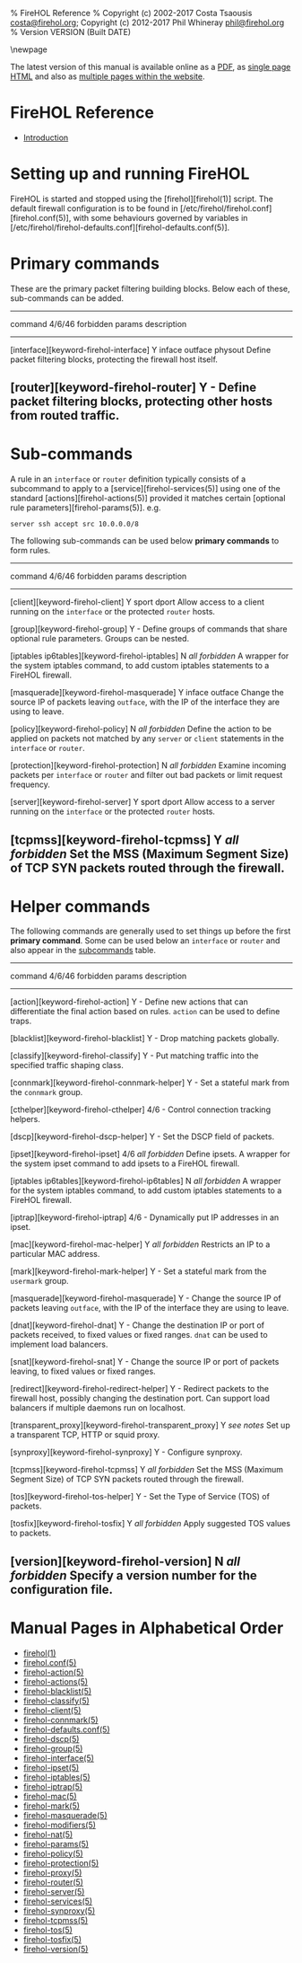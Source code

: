 % FireHOL Reference
% Copyright (c) 2002-2017 Costa Tsaousis <costa@firehol.org>; Copyright (c) 2012-2017 Phil Whineray <phil@firehol.org>
% Version VERSION (Built DATE)

\newpage

<!--
  This file is processed to include inline the individual pages
  single-page HTML and PDF. It is used as-is as a contents page
  for multi-page formats.
  -->

The latest version of this manual is available online as a
[PDF](http://firehol.org/firehol-manual.pdf), as
[single page HTML](http://firehol.org/firehol-manual.html)
and also as
[multiple pages within the website](http://firehol.org/firehol-manual/).

# FireHOL Reference

* [Introduction](introduction.md) <!-- include introduction.md -->

# Setting up and running FireHOL

FireHOL is started and stopped using the [firehol][firehol(1)] script.
The default firewall configuration is to be found in
[/etc/firehol/firehol.conf][firehol.conf(5)], with some behaviours
governed by variables in
[/etc/firehol/firehol-defaults.conf][firehol-defaults.conf(5)].

# Primary commands

These are the primary packet filtering building blocks. Below each of
these, sub-commands can be added.

<!-- INSERT TABLE primary -->

----------------------------------------------------------------------------------------------------------------------------------------------------------------------------------------------------------------------------------------------------------------------------------
command                                                   4/6/46                  forbidden params                          description                                                                                                                                           
------------------------------------------------------  ------------------------  ----------------------------------------  ------------------------------------------------------------------------------------------------------------------------------------------------------
[interface][keyword-firehol-interface]                  Y                         inface outface physout                    Define packet filtering blocks, protecting the firewall host itself.                                                                                  

[router][keyword-firehol-router]                        Y                         -                                         Define packet filtering blocks, protecting other hosts from routed traffic.                                                                           
----------------------------------------------------------------------------------------------------------------------------------------------------------------------------------------------------------------------------------------------------------------------------------

# Sub-commands

A rule in an `interface` or `router` definition typically consists of
a subcommand to apply to a [service][firehol-services(5)] using one of
the standard [actions][firehol-actions(5)] provided it matches certain
[optional rule parameters][firehol-params(5)]. e.g.

~~~~{.firehol}
server ssh accept src 10.0.0.0/8
~~~~

The following sub-commands can be used below **primary commands** to form
rules.

<!-- INSERT TABLE subcommand -->

----------------------------------------------------------------------------------------------------------------------------------------------------------------------------------------------------------------------------------------------------------------------------------
command                                                   4/6/46                  forbidden params                          description                                                                                                                                           
------------------------------------------------------  ------------------------  ----------------------------------------  ------------------------------------------------------------------------------------------------------------------------------------------------------
[client][keyword-firehol-client]                        Y                         sport dport                               Allow access to a client running on the `interface` or the protected `router` hosts.                                                                  

[group][keyword-firehol-group]                          Y                         -                                         Define groups of commands that share optional rule parameters. Groups can be nested.                                                                  

[iptables ip6tables][keyword-firehol-iptables]          N                         *all forbidden*                           A wrapper for the system iptables command, to add custom iptables statements to a FireHOL firewall.                                                   

[masquerade][keyword-firehol-masquerade]                Y                         inface outface                            Change the source IP of packets leaving `outface`, with the IP of the interface they are using to leave.                                              

[policy][keyword-firehol-policy]                        N                         *all forbidden*                           Define the action to be applied on packets not matched by any `server` or `client` statements in the `interface` or `router`.                         

[protection][keyword-firehol-protection]                N                         *all forbidden*                           Examine incoming packets per `interface` or `router` and filter out bad packets or limit request frequency.                                           

[server][keyword-firehol-server]                        Y                         sport dport                               Allow access to a server running on the `interface` or the protected `router` hosts.                                                                  

[tcpmss][keyword-firehol-tcpmss]                        Y                         *all forbidden*                           Set the MSS (Maximum Segment Size) of TCP SYN packets routed through the firewall.                                                                    
----------------------------------------------------------------------------------------------------------------------------------------------------------------------------------------------------------------------------------------------------------------------------------

# Helper commands

The following commands are generally used to set things up before the
first **primary command**. Some can be used below an `interface` or
`router` and also appear in the [subcommands](#sub-commands) table.

<!-- INSERT TABLE helper -->

----------------------------------------------------------------------------------------------------------------------------------------------------------------------------------------------------------------------------------------------------------------------------------
command                                                   4/6/46                  forbidden params                          description                                                                                                                                           
------------------------------------------------------  ------------------------  ----------------------------------------  ------------------------------------------------------------------------------------------------------------------------------------------------------
[action][keyword-firehol-action]                        Y                         -                                         Define new actions that can differentiate the final action based on rules. `action` can be used to define traps.                                      

[blacklist][keyword-firehol-blacklist]                  Y                         -                                         Drop matching packets globally.                                                                                                                       

[classify][keyword-firehol-classify]                    Y                         -                                         Put matching traffic into the specified traffic shaping class.                                                                                        

[connmark][keyword-firehol-connmark-helper]             Y                         -                                         Set a stateful mark from the `connmark` group.                                                                                                        

[cthelper][keyword-firehol-cthelper]                    4/6                       -                                         Control connection tracking helpers.                                                                                                                  

[dscp][keyword-firehol-dscp-helper]                     Y                         -                                         Set the DSCP field of packets.                                                                                                                        

[ipset][keyword-firehol-ipset]                          4/6                       *all forbidden*                           Define ipsets. A wrapper for the system ipset command to add ipsets to a FireHOL firewall.                                                            

[iptables ip6tables][keyword-firehol-ip6tables]         N                         *all forbidden*                           A wrapper for the system iptables command, to add custom iptables statements to a FireHOL firewall.                                                   

[iptrap][keyword-firehol-iptrap]                        4/6                       -                                         Dynamically put IP addresses in an ipset.                                                                                                             

[mac][keyword-firehol-mac-helper]                       Y                         *all forbidden*                           Restricts an IP to a particular MAC address.                                                                                                          

[mark][keyword-firehol-mark-helper]                     Y                         -                                         Set a stateful mark from the `usermark` group.                                                                                                        

[masquerade][keyword-firehol-masquerade]                Y                         -                                         Change the source IP of packets leaving `outface`, with the IP of the interface they are using to leave.                                              

[dnat][keyword-firehol-dnat]                            Y                         -                                         Change the destination IP or port of packets received, to fixed values or fixed ranges. `dnat` can be used to implement load balancers.               

[snat][keyword-firehol-snat]                            Y                         -                                         Change the source IP or port of packets leaving, to fixed values or fixed ranges.                                                                     

[redirect][keyword-firehol-redirect-helper]             Y                         -                                         Redirect packets to the firewall host, possibly changing the destination port. Can support load balancers if multiple daemons run on localhost.       

[transparent_proxy][keyword-firehol-transparent_proxy]  Y                         *see notes*                               Set up a transparent TCP, HTTP or squid proxy.                                                                                                        

[synproxy][keyword-firehol-synproxy]                    Y                         -                                         Configure synproxy.                                                                                                                                   

[tcpmss][keyword-firehol-tcpmss]                        Y                         *all forbidden*                           Set the MSS (Maximum Segment Size) of TCP SYN packets routed through the firewall.                                                                    

[tos][keyword-firehol-tos-helper]                       Y                         -                                         Set the Type of Service (TOS) of packets.                                                                                                             

[tosfix][keyword-firehol-tosfix]                        Y                         *all forbidden*                           Apply suggested TOS values to packets.                                                                                                                

[version][keyword-firehol-version]                      N                         *all forbidden*                           Specify a version number for the configuration file.                                                                                                  
----------------------------------------------------------------------------------------------------------------------------------------------------------------------------------------------------------------------------------------------------------------------------------


# Manual Pages in Alphabetical Order

* [firehol(1)](firehol.1.md) <!-- include firehol.1.md -->
* [firehol.conf(5)](firehol-conf.5.md) <!-- include firehol-conf.5.md -->
* [firehol-action(5)](firehol-action.5.md) <!-- include firehol-action.5.md -->
* [firehol-actions(5)](firehol-actions.5.md) <!-- include firehol-actions.5.md -->
* [firehol-blacklist(5)](firehol-blacklist.5.md) <!-- include firehol-blacklist.5.md -->
* [firehol-classify(5)](firehol-classify.5.md) <!-- include firehol-classify.5.md -->
* [firehol-client(5)](firehol-client.5.md) <!-- include firehol-client.5.md -->
* [firehol-connmark(5)](firehol-connmark.5.md) <!-- include firehol-connmark.5.md -->
* [firehol-defaults.conf(5)](firehol-defaults-conf.5.md) <!-- include firehol-defaults-conf.5.md -->
* [firehol-dscp(5)](firehol-dscp.5.md) <!-- include firehol-dscp.5.md -->
* [firehol-group(5)](firehol-group.5.md) <!-- include firehol-group.5.md -->
* [firehol-interface(5)](firehol-interface.5.md) <!-- include firehol-interface.5.md -->
* [firehol-ipset(5)](firehol-ipset.5.md) <!-- include firehol-ipset.5.md -->
* [firehol-iptables(5)](firehol-iptables.5.md) <!-- include firehol-iptables.5.md -->
* [firehol-iptrap(5)](firehol-iptrap.5.md) <!-- include firehol-iptrap.5.md -->
* [firehol-mac(5)](firehol-mac.5.md) <!-- include firehol-mac.5.md -->
* [firehol-mark(5)](firehol-mark.5.md) <!-- include firehol-mark.5.md -->
* [firehol-masquerade(5)](firehol-masquerade.5.md) <!-- include firehol-masquerade.5.md -->
* [firehol-modifiers(5)](firehol-modifiers.5.md) <!-- include firehol-modifiers.5.md -->
* [firehol-nat(5)](firehol-nat.5.md) <!-- include firehol-nat.5.md -->
* [firehol-params(5)](firehol-params.5.md) <!-- include firehol-params.5.md -->
* [firehol-policy(5)](firehol-policy.5.md) <!-- include firehol-policy.5.md -->
* [firehol-protection(5)](firehol-protection.5.md) <!-- include firehol-protection.5.md -->
* [firehol-proxy(5)](firehol-proxy.5.md) <!-- include firehol-proxy.5.md -->
* [firehol-router(5)](firehol-router.5.md) <!-- include firehol-router.5.md -->
* [firehol-server(5)](firehol-server.5.md) <!-- include firehol-server.5.md -->
* [firehol-services(5)](firehol-services.5.md) <!-- include firehol-services.5.md -->
* [firehol-synproxy(5)](firehol-synproxy.5.md) <!-- include firehol-synproxy.5.md -->
* [firehol-tcpmss(5)](firehol-tcpmss.5.md) <!-- include firehol-tcpmss.5.md -->
* [firehol-tos(5)](firehol-tos.5.md) <!-- include firehol-tos.5.md -->
* [firehol-tosfix(5)](firehol-tosfix.5.md) <!-- include firehol-tosfix.5.md -->
* [firehol-version(5)](firehol-version.5.md) <!-- include firehol-version.5.md -->

